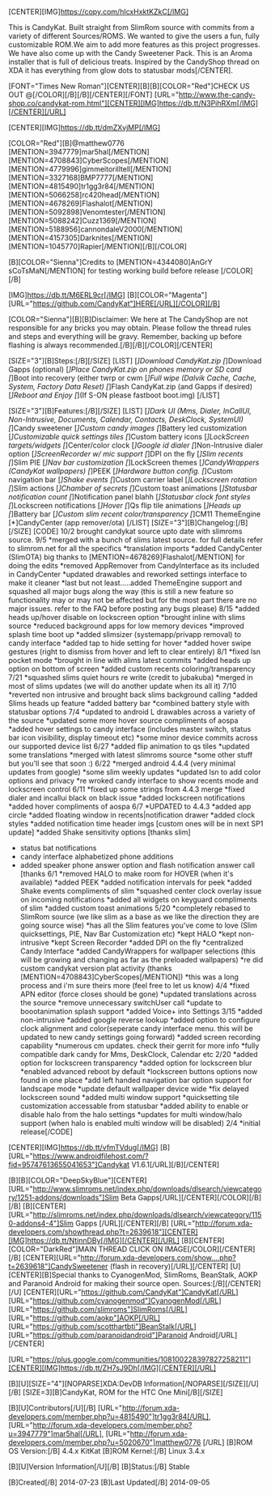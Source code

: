 [CENTER][IMG]https://copy.com/hIcxHxktKZkC[/IMG]

This is CandyKat. Built straight from SlimRom source with commits from a variety of different Sources/ROMS. 
We wanted to give the users a fun, fully customizable ROM.We aim to add more features as this project progresses. 
We have also come up with the Candy Sweetener Pack. This is an Aroma installer that is full of delicious treats. 
Inspired by the CandyShop thread on XDA it has everything from glow dots to statusbar mods[/CENTER].

[FONT="Times New Roman"][CENTER][B][B][COLOR="Red"]CHECK US OUT @[/COLOR][/B][/B][/CENTER][/FONT]
[URL="http://www.the-candy-shop.co/candykat-rom.html"][CENTER][IMG]https://db.tt/N3PihRXm[/IMG][/CENTER][/URL]

[CENTER][IMG]https://db.tt/dmZXvjMP[/IMG]

[COLOR="Red"][B]@matthew0776 [MENTION=3947779]mar5hal[/MENTION] [MENTION=4708843]CyberScopes[/MENTION] [MENTION=4779996]gimmeitorilltell[/MENTION] [MENTION=3327168]BMP7777[/MENTION] [MENTION=4815490]tr1gg3r84[/MENTION] [MENTION=5066258]rc420head[/MENTION] [MENTION=4678269]Flashalot[/MENTION] [MENTION=5092898]Venomtester[/MENTION] [MENTION=5088242]Cuzz1369[/MENTION] [MENTION=5188956]cannondaleV2000[/MENTION] [MENTION=4157305]Darknites[/MENTION] [MENTION=1045770]Rapier[/MENTION][/B][/COLOR]

[B][COLOR="Sienna"]Credits to [MENTION=4344080]AnGrY sCoTsMaN[/MENTION] for testing working build before release [/COLOR][/B]

[IMG]https://db.tt/M6ERL9cr[/IMG]
[B][COLOR="Magenta"][URL="https://github.com/CandyKat"]HERE[/URL][/COLOR][/B]

[COLOR="Sienna"][B][B]Disclaimer: We here at The CandyShop are not responsible for any bricks you may obtain. 
Please follow the thread rules and steps and everything will be gravy. 
Remember, backing up before flashing is always recommended.[/B][/B][/COLOR][/CENTER]

[SIZE="3"][B]Steps:[/B][/SIZE]
[LIST]
[*]Download CandyKat.zip
[*]Download Gapps (optional)
[*]Place CandyKat.zip on phones memory or SD card
[*]Boot into recovery (either twrp or cwm
[*]Full wipe (Dalvik Cache, Cache, System, Factory Data Reset)
[*]Flash CandyKat.zip (and Gapps if desired)
[*]Reboot and Enjoy
[*](If S-ON please fastboot boot.img)
[/LIST]

[SIZE="3"][B]Features:[/B][/SIZE]
[LIST]
[*]Dark UI (Mms, Dialer, InCallUI, Non-Intrusive, Documents, Calendar, Contacts, DeskClock, SystemUI)
[*]Candy sweetener
[*]Custom candy images
[*]Battery led customization
[*]Customizable quick settings tiles
[*]Custom battery icons
[*]LockScreen targets/widgets
[*]Center/color clock
[*]Google id dialer
[*]Non-Intrusive dialer option
[*]ScreenRecorder w/ mic support
[*]DPI on the fly
[*]Slim recents
[*]Slim PIE
[*]Nav bar customization
[*]LockScreen themes
[*]CandyWrappers (CandyKat wallpapers)
[*]PEEK
[*]Hardware button config.
[*]Custom navigation bar
[*]Shake events
[*]Custom carrier label
[*]Lockscreen rotation
[*]Slim actions
[*]Chamber of secrets
[*]Custom toast animations
[*]Statusbar notification count
[*]Notification panel blahh
[*]Statusbar clock font styles
[*]Lockscreen notifications
[*]Hover
[*]Qs flip tile animations
[*]Heads up
[*]Battery bar
[*]Custom slim recent color/transparency
[*]CM11 ThemeEngine
[*]CandyCenter (app remover/ota)
[/LIST]
[SIZE="3"][B]Changelog:[/B][/SIZE]
[CODE]
10/2
brought candykat source upto date with slimroms source.
9/5
*merged with a bunch of slims latest source. for full details refer to slimrom.net for all the specifics
*translation imports
*added CandyCenter (SlimOTA) big thanks to [MENTION=4678269]Flashalot[/MENTION] for doing the edits
*removed AppRemover from CandyInterface as its included in CandyCenter
*updated drawables and reworked settings interface to make it cleaner
*last but not least.....added ThemeEngine support and squashed all major bugs along the way (this is still a new feature so functionality may or may not be affected but for the most part there are no major issues. refer to the FAQ before posting any bugs please)
8/15
*added heads up/hover disable on lockscreen option
*brought inline with slims source
*reduced background apps for low memory devices 
*improved splash time boot up
*added slimsizer (systemapp/privapp removal) to candy interface
*added tap to hide setting for hover
*added hover swipe gestures (right to dismiss from hover and left to clear entirely)
8/1
*fixed lsn pocket mode
*brought in line with alims latest commits
*added heads up option on bottom of screen
*added custom recents coloring/transparency
7/21
*squashed slims quiet hours re write (credit to jubakuba)
*merged in most of slims updates (we will do another update when its all it)
7/10
*reverted non intrusive and brought back slims background calling
*added Slims heads up feature
*added battery bar
*combined battery style with statusbar options
7/4
*updated to android L drawables across a variety of the source
*updated some more hover source compliments of aospa
*added hover settings to candy interface (includes master switch, status bar icon visibility, display timeout etc)
*some minor device commits across our supported device list
6/27
*added flip animation to qs tiles
*updated some translations
*merged with latest slimroms source
*some other stuff but you'll see that soon :)
6/22
*merged android 4.4.4 (very minimal updates from google)
*some slim weekly updates
*updated lsn to add color options and privacy
*re wroked candy interface to show recents mode and lockscreen control
6/11
*fixed up some strings from 4.4.3 merge
*fixed dialer and incallui black on black issue
*added lockscreen notifications
*added hover compliments of aospa
6/7
*UPDATED to 4.4.3
*added app circle 
*added floating window in recents|notification drawer
*added clock styles
*added notification time header imgs [custom ones will be in next SP1 update]
*added Shake sensitivity options [thanks slim]
* status bat notifications
* candy interface alphabetized
phone additions 
* added speaker phone answer option and flash notification answer call [thanks
6/1
*removed HALO to make room for HOVER (when it's available)
*added PEEK
*added notification intervals for peek
*added Shake events compliments of slim
*squashed center clock overlay issue on incoming notifications
*added all widgets on keyguard compliments of slim
*added custom toast animations
5/20
*completely rebased to SlimRom source (we like slim as a base as we like the direction they are going source wise)
*has all the Slim features you've come to love (Slim quicksettings, PIE, Nav Bar Customization etc)
*kept HALO
*kept non-intrusive
*kept Screen Recorder
*added DPI on the fly
*centralized Candy Interface
*added CandyWrappers for wallpaper selections (this will be growing and changing as far as the preloaded wallpapers)
*re did custom candykat version plat activity (thanks [MENTION=4708843]CyberScopes[/MENTION])
*this was a long process and i'm sure theirs more (feel free to let us know)
4/4
*fixed APN editor (force closes should be gone)
*updated translations across the source
*remove unnecessary switchUser call
*update to boootanimation splash support
*added Voice+ into Settings
3/15
*added non-intrusive
*added google reverse lookup
*added option to configure clock alignment and color(seperate candy interface menu. this will be updated to new candy settings going forward)
*added screen recording capability
*numerous cm updates. check their gerrit for more info
*fully compatible dark candy for Mms, DeskClock, Calendar etc
2/20
*added option for lockscreen transparency
*added option for lockscreen blur
*enabled advanced reboot by default
*lockscreen buttons options now found in one place
*add left handed navigation bar option support for landscape mode
*update default wallpaper device wide
*fix delayed lockscreen sound
*added multi window support
*quicksetting tile customization accessable from statusbar
*added ability to enable or disable halo from the halo settings
*updates for multi window/halo support (when halo is enabled multi window will be disabled)
2/4
*initial release[/CODE]

[CENTER][IMG]https://db.tt/vfmTVdug[/IMG]
[B][URL="https://www.androidfilehost.com/?fid=95747613655041653"]Candykat V1.6.1[/URL][/B][/CENTER]

[B][B][COLOR="DeepSkyBlue"][CENTER][URL="http://www.slimroms.net/index.php/downloads/dlsearch/viewcategory/1251-addons/downloads"]Slim Beta Gapps[/URL][/CENTER][/COLOR][/B][/B]
[B][CENTER][URL="http://slimroms.net/index.php/downloads/dlsearch/viewcategory/1150-addons4-4"]Slim Gapps [/URL][/CENTER][/B]
[URL="http://forum.xda-developers.com/showthread.php?t=2639618"][CENTER][IMG]https://db.tt/NtinnDBy[/IMG][/CENTER][/URL]
[B][CENTER][COLOR="DarkRed"]MAIN THREAD CLICK ON IMAGE[/COLOR][/CENTER][/B]
[CENTER][URL="http://forum.xda-developers.com/show....php?t=2639618"]CandySweetener (flash in recovery)[/URL][/CENTER]
[U][CENTER][B]Special thanks to CyanogenMod, SlimRoms, BeanStalk, AOKP and Paranoid Android for making their source open.
Sources:[/B][/CENTER][/U]
[CENTER][URL="https://github.com/CandyKat"]CandyKat[/URL]
[URL="https://github.com/cyanogenmod"]CyanogenMod[/URL]
[URL="https://github.com/slimroms"]SlimRoms[/URL]
[URL="https://github.com/aokp"]AOKP[/URL]
[URL="https://github.com/scotthartbti"]BeanStalk[/URL]
[URL="https://github.com/paranoidandroid"]Paranoid Android[/URL][/CENTER]

[URL="https://plus.google.com/communities/108100228397827258211"][CENTER][IMG]https://db.tt/ZH7sJ9Dh[/IMG][/CENTER][/URL]

[B][U][SIZE="4"][NOPARSE]XDA:DevDB Information[/NOPARSE][/SIZE][/U][/B]
[SIZE=3][B]CandyKat, ROM for the HTC One Mini[/B][/SIZE]

[B][U]Contributors[/U][/B]
[URL="http://forum.xda-developers.com/member.php?u=4815490"]tr1gg3r84[/URL], [URL="http://forum.xda-developers.com/member.php?u=3947779"]mar5hal[/URL], [URL="http://forum.xda-developers.com/member.php?u=5020670"]matthew0776 [/URL]
[B]ROM OS Version:[/B] 4.4.x KitKat
[B]ROM Kernel:[/B] Linux 3.4.x

[B][U]Version Information[/U][/B]
[B]Status:[/B] Stable

[B]Created[/B] 2014-07-23
[B]Last Updated[/B] 2014-09-05
